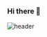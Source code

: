 ### Hi there 👋

![header](https://capsule-render.vercel.app/api?type=waving&text=SEOKHJ%PROFILE&animation=fadeIn)
